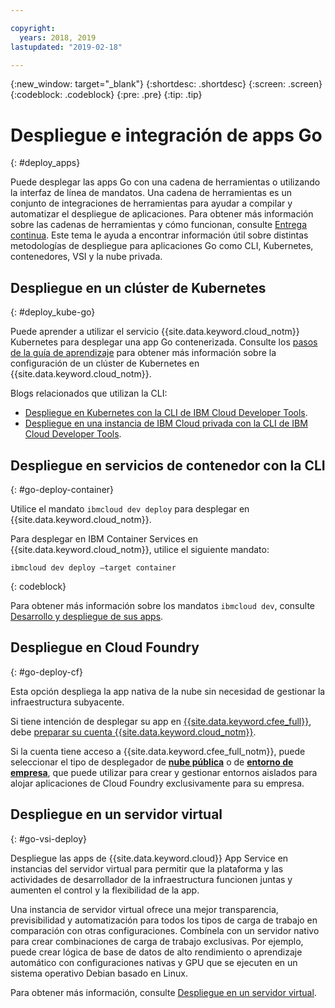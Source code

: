 ```yaml
---

copyright:
  years: 2018, 2019
lastupdated: "2019-02-18"

---
```


{:new_window: target="_blank"}
{:shortdesc: .shortdesc}
{:screen: .screen}
{:codeblock: .codeblock}
{:pre: .pre}
{:tip: .tip}

# Despliegue e integración de apps Go
{: #deploy_apps}

Puede desplegar las apps Go con una cadena de herramientas o utilizando la interfaz de línea de mandatos. Una cadena de herramientas es un conjunto de integraciones de herramientas para ayudar a compilar y automatizar el despliegue de aplicaciones. Para obtener más información sobre las cadenas de herramientas y cómo funcionan, consulte [Entrega continua](/docs/services/ContinuousDelivery/index.html#cd_getting_started). Este tema le ayuda a encontrar información útil sobre distintas metodologías de despliegue para aplicaciones Go como CLI, Kubernetes, contenedores, VSI y la nube privada.

## Despliegue en un clúster de Kubernetes
{: #deploy_kube-go}

Puede aprender a utilizar el servicio {{site.data.keyword.cloud_notm}} Kubernetes para desplegar una app Go contenerizada. Consulte los [pasos de la guía de aprendizaje](/docs/containers/cs_cluster.html#cs_cluster) para obtener más información sobre la configuración de un clúster de Kubernetes en {{site.data.keyword.cloud_notm}}.

Blogs relacionados que utilizan la CLI:
* [Despliegue en Kubernetes con la CLI de IBM Cloud Developer Tools](https://www.ibm.com/blogs/bluemix/2017/09/deploying-kubernetes-ibm-cloud-ibm-cloud-developer-tools-cli/).
* [Despliegue en una instancia de IBM Cloud privada con la CLI de IBM Cloud Developer Tools](https://www.ibm.com/blogs/bluemix/2017/09/deploying-ibm-cloud-private-ibm-cloud-developer-tools-cli/).

## Despliegue en servicios de contenedor con la CLI
{: #go-deploy-container}

Utilice el mandato `ibmcloud dev deploy` para desplegar en {{site.data.keyword.cloud_notm}}. 

Para desplegar en IBM Container Services en {{site.data.keyword.cloud_notm}}, utilice el siguiente mandato:
```
ibmcloud dev deploy –target container 
```
{: codeblock}

Para obtener más información sobre los mandatos `ibmcloud dev`, consulte [Desarrollo y despliegue de sus apps](/docs/cli/index.html).

## Despliegue en Cloud Foundry
{: #go-deploy-cf}

Esta opción despliega la app nativa de la nube sin necesidad de gestionar la infraestructura subyacente.

Si tiene intención de desplegar su app en [{{site.data.keyword.cfee_full}}](/docs/cloud-foundry/index.html), debe [preparar su cuenta {{site.data.keyword.cloud_notm}}](/docs/cloud-foundry/prepare-account.html).

Si la cuenta tiene acceso a {{site.data.keyword.cfee_full_notm}}, puede seleccionar el tipo de desplegador de **[nube pública](/docs/cloud-foundry-public/about-cf.html#about-cf)** o de **[entorno de empresa](/docs/cloud-foundry-public/cfee.html#cfee)**, que puede utilizar para crear y gestionar entornos aislados para alojar aplicaciones de Cloud Foundry exclusivamente para su empresa.

## Despliegue en un servidor virtual
{: #go-vsi-deploy}

Despliegue las apps de {{site.data.keyword.cloud}} App Service en instancias del servidor virtual para permitir que la plataforma y las actividades de desarrollador de la infraestructura funcionen juntas y aumenten el control y la flexibilidad de la app.

Una instancia de servidor virtual ofrece una mejor transparencia, previsibilidad y automatización para todos los tipos de carga de trabajo en comparación con otras configuraciones. Combínela con un servidor nativo para crear combinaciones de carga de trabajo exclusivas. Por ejemplo, puede crear lógica de base de datos de alto rendimiento o aprendizaje automático con configuraciones nativas y GPU que se ejecuten en un sistema operativo Debian basado en Linux.

Para obtener más información, consulte [Despliegue en un servidor virtual](/docs/apps/vsi-deploy.html#vsi-deploy).

